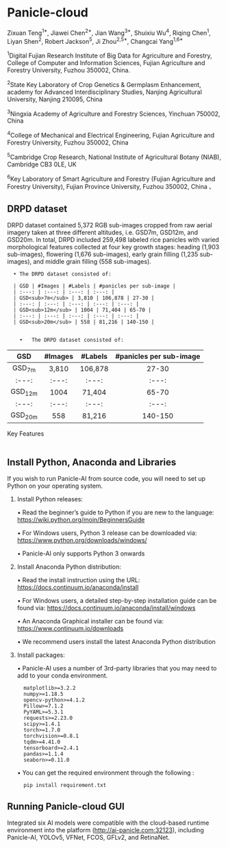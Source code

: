 # Panicle-cloud
Zixuan Teng<sup>1*</sup>, Jiawei Chen<sup>2*</sup>, Jian Wang<sup>3*</sup>, Shuixiu Wu<sup>4</sup>, Riqing Chen<sup>1</sup>, Liyan Shen<sup>2</sup>,  Robert Jackson<sup>5</sup>, Ji Zhou<sup>2,5*</sup>, Changcai Yang<sup>1,6*</sup>

<sup>1</sup>Digital Fujian Research Institute of Big Data for Agriculture and Forestry, College of Computer and Information Sciences, Fujian Agriculture and Forestry University, Fuzhou 350002, China.

<sup>2</sup>State Key Laboratory of Crop Genetics & Germplasm Enhancement, academy for Advanced Interdisciplinary Studies, Nanjing Agricultural University, Nanjing 210095, China

<sup>3</sup>Ningxia Academy of Agriculture and Forestry Sciences, Yinchuan 750002, China

<sup>4</sup>College of Mechanical and Electrical Engineering, Fujian Agriculture and Forestry University, Fuzhou 350002, China

<sup>5</sup>Cambridge Crop Research, National Institute of Agricultural Botany (NIAB), Cambridge CB3 0LE, UK

<sup>6</sup>Key Laboratory of Smart Agriculture and Forestry (Fujian Agriculture and Forestry University), Fujian Province University, Fuzhou 350002, China
、
## DRPD dataset
DRPD dataset contained 5,372 RGB sub-images cropped from raw aerial imagery taken at three different altitudes, i.e. GSD7m, GSD12m, and GSD20m. In total, DRPD included 259,498 labeled rice panicles with varied morphological features collected at four key growth stages: heading (1,903 sub-images), flowering (1,676 sub-images), early grain filling (1,235 sub-images), and middle grain filling (558 sub-images). 

      •	The DRPD dataset consisted of: 

      | GSD | #Images | #Labels | #panicles per sub-image | 
      | :---: | :---: | :---: | :---: | 
      | GSD<sub>7m</sub> | 3,810 | 106,878 | 27-30 | 
      | :---: | :---: | :---: | :---: | :---: | 
      | GSD<sub>12m</sub> | 1004 | 71,404 | 65-70 |
      | :---: | :---: | :---: | :---: | :---: | 
      | GSD<sub>20m</sub> | 558 | 81,216 | 140-150 |


        •	The DRPD dataset consisted of: 

  | GSD | #Images | #Labels | #panicles per sub-image | 
  | :---: | :---: | :---: | :---: | 
  | GSD<sub>7m</sub> | 3,810 | 106,878 | 27-30 | 
  | :---: | :---: | :---: | :---: | :---: | 
  | GSD<sub>12m</sub> | 1004 | 71,404 | 65-70 |
  | :---: | :---: | :---: | :---: | :---: | 
  | GSD<sub>20m</sub> | 558 | 81,216 | 140-150 |


  <td align="center">Key Features<br>
    <span>&nbsp;&nbsp;&nbsp;&nbsp;&nbsp;&nbsp;&nbsp;&nbsp;</span>
    <span>&nbsp;&nbsp;&nbsp;&nbsp;&nbsp;&nbsp;&nbsp;&nbsp;</span>
    <span>&nbsp;&nbsp;&nbsp;&nbsp;&nbsp;&nbsp;&nbsp;&nbsp;</span>
    <span>&nbsp;&nbsp;&nbsp;&nbsp;&nbsp;&nbsp;&nbsp;&nbsp;</span>
    <span>&nbsp;&nbsp;&nbsp;&nbsp;&nbsp;&nbsp;&nbsp;&nbsp;</span>
    <span>&nbsp;&nbsp;&nbsp;&nbsp;&nbsp;&nbsp;&nbsp;&nbsp;</span>
    <span>&nbsp;&nbsp;&nbsp;&nbsp;&nbsp;&nbsp;&nbsp;&nbsp;</span>
    <span>&nbsp;&nbsp;</span>
  </td>


## Install Python, Anaconda and Libraries
If you wish to run Panicle-AI from source code, you will need to set up Python on your operating system. 

1. Install Python releases:
   
   •	Read the beginner’s guide to Python if you are new to the language: 
   https://wiki.python.org/moin/BeginnersGuide
   
   •	For Windows users, Python 3 release can be downloaded via: 
   https://www.python.org/downloads/windows/
   
   •	Panicle-AI only supports Python 3 onwards

2. Install Anaconda Python distribution:
   
   •	Read the install instruction using the URL: https://docs.continuum.io/anaconda/install
   
   •	For Windows users, a detailed step-by-step installation guide can be found via: 
   https://docs.continuum.io/anaconda/install/windows 
   
   •	An Anaconda Graphical installer can be found via: 
   https://www.continuum.io/downloads

   •	We recommend users install the latest Anaconda Python distribution

3. Install packages:

   •  Panicle-AI uses a number of 3rd-party libraries that you may need to add to your conda environment.
   
         matplotlib>=3.2.2
         numpy>=1.18.5
         opencv-python>=4.1.2
         Pillow>=7.1.2
         PyYAML>=5.3.1
         requests>=2.23.0
         scipy>=1.4.1
         torch>=1.7.0
         torchvision>=0.8.1
         tqdm>=4.41.0
         tensorboard>=2.4.1
         pandas>=1.1.4
         seaborn>=0.11.0
    •  You can get the required environment through the following :

         pip install requirement.txt

   
## Running Panicle-cloud GUI

Integrated six AI models were compatible with the cloud-based runtime environment into the platform (http://ai-panicle.com:32123), including Panicle-AI, YOLOv5, VFNet, FCOS, GFLv2, and RetinaNet.
